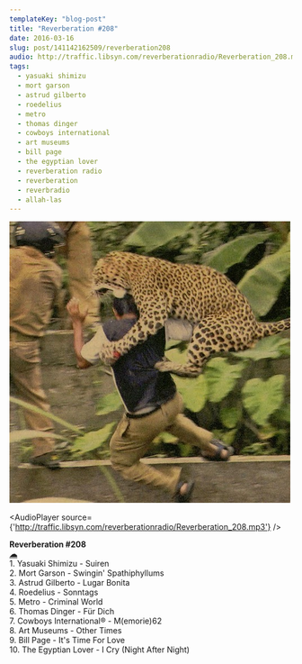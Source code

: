 ```yaml
---
templateKey: "blog-post"
title: "Reverberation #208"
date: 2016-03-16
slug: post/141142162509/reverberation208
audio: http://traffic.libsyn.com/reverberationradio/Reverberation_208.mp3
tags:
  - yasuaki shimizu
  - mort garson
  - astrud gilberto
  - roedelius
  - metro
  - thomas dinger
  - cowboys international
  - art museums
  - bill page
  - the egyptian lover
  - reverberation radio
  - reverberation
  - reverbradio
  - allah-las
---
```


![Reverberation #208](../images/98188fb3568efaa7a284c43135176768cde705afddef71344c1d2f1f2bf094a4.jpg)

<AudioPlayer source={'http://traffic.libsyn.com/reverberationradio/Reverberation_208.mp3'} />

<p><b>Reverberation #208<br /></b><b><a href="http://traffic.libsyn.com/reverberationradio/Reverberation_208.mp3">&#9729;</a><br /></b>1. Yasuaki Shimizu - Suiren<br />2. Mort Garson - Swingin' Spathiphyllums<br />3. Astrud Gilberto - Lugar Bonita<br />4. Roedelius - Sonntags<br />5. Metro - Criminal World<br />6. Thomas Dinger - F&uuml;r Dich<br />7. Cowboys International&reg; - M(emorie)62<br />8. Art Museums - Other Times<br />9. Bill Page - It's Time For Love<br />10. The Egyptian Lover - I Cry (Night After Night)</p>
